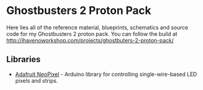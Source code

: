 # Ghostbusters 2 Proton Pack
Here lies all of the reference material, blueprints, schematics and source code for my Ghostbusters 2 proton pack. You can follow the build at http://ihavenoworkshop.com/projects/ghostbuters-2-proton-pack/

## Libraries

* [Adafruit NeoPixel](https://github.com/adafruit/Adafruit_NeoPixel) - Arduino library for controlling single-wire-based LED pixels and strips.